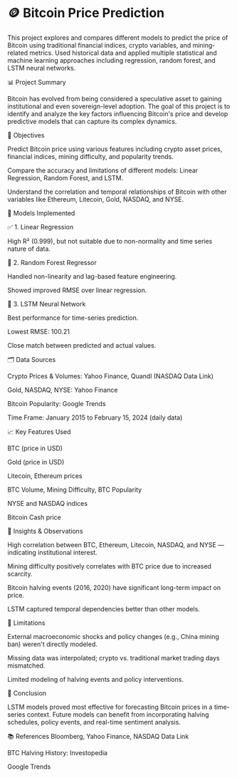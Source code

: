 

# 🪙 Bitcoin Price Prediction 

This project explores and compares different models to predict the price of Bitcoin using traditional financial indices, crypto variables, and mining-related metrics. Used historical data and applied multiple statistical and machine learning approaches including regression, random forest, and LSTM neural networks.

📊 Project Summary

Bitcoin has evolved from being considered a speculative asset to gaining institutional and even sovereign-level adoption. The goal of this project is to identify and analyze the key factors influencing Bitcoin's price and develop predictive models that can capture its complex dynamics.

🎯 Objectives

Predict Bitcoin price using various features including crypto asset prices, financial indices, mining difficulty, and popularity trends.

Compare the accuracy and limitations of different models: Linear Regression, Random Forest, and LSTM.

Understand the correlation and temporal relationships of Bitcoin with other variables like Ethereum, Litecoin, Gold, NASDAQ, and NYSE.

🧠 Models Implemented

✅ 1. Linear Regression

High R² (0.999), but not suitable due to non-normality and time series nature of data.

🌲 2. Random Forest Regressor

Handled non-linearity and lag-based feature engineering.

Showed improved RMSE over linear regression.

🔁 3. LSTM Neural Network

Best performance for time-series prediction.

Lowest RMSE: 100.21

Close match between predicted and actual values.

🗂️ Data Sources

Crypto Prices & Volumes: Yahoo Finance, Quandl (NASDAQ Data Link)

Gold, NASDAQ, NYSE: Yahoo Finance

Bitcoin Popularity: Google Trends

Time Frame: January 2015 to February 15, 2024 (daily data)

📈 Key Features Used

BTC (price in USD)

Gold (price in USD)

Litecoin, Ethereum prices

BTC Volume, Mining Difficulty, BTC Popularity

NYSE and NASDAQ indices

Bitcoin Cash price

📌 Insights & Observations

High correlation between BTC, Ethereum, Litecoin, NASDAQ, and NYSE — indicating institutional interest.

Mining difficulty positively correlates with BTC price due to increased scarcity.

Bitcoin halving events (2016, 2020) have significant long-term impact on price.

LSTM captured temporal dependencies better than other models.

🚧 Limitations

External macroeconomic shocks and policy changes (e.g., China mining ban) weren't directly modeled.

Missing data was interpolated; crypto vs. traditional market trading days mismatched.

Limited modeling of halving events and policy interventions.

📌 Conclusion

LSTM models proved most effective for forecasting Bitcoin prices in a time-series context. Future models can benefit from incorporating halving schedules, policy events, and real-time sentiment analysis.

📚 References
Bloomberg, Yahoo Finance, NASDAQ Data Link

BTC Halving History: Investopedia

Google Trends
